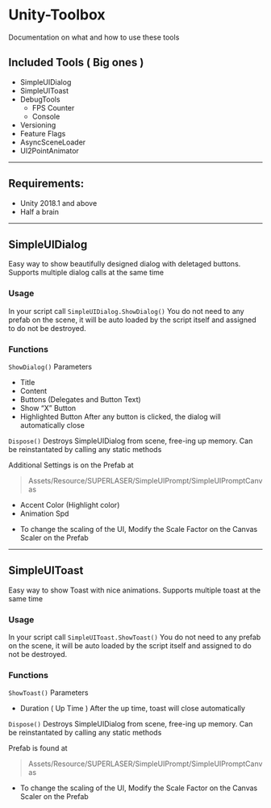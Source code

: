 # Unity-Toolbox
Documentation on what and how to use these tools

## Included Tools ( Big ones )
- SimpleUIDialog
- SimpleUIToast
- DebugTools
  - FPS Counter
  - Console
- Versioning
- Feature Flags
- AsyncSceneLoader
- UI2PointAnimator

___

## Requirements: 
-	Unity 2018.1 and above
-	Half a brain

___

## SimpleUIDialog
Easy way to show beautifully designed dialog with deletaged buttons. Supports multiple dialog calls at the same time

### Usage
In your script call `SimpleUIDialog.ShowDialog()`
You do not need to any prefab on the scene, it will be auto loaded by the script itself and assigned to do not be destroyed.

### Functions
`ShowDialog()`
Parameters
-	Title
-	Content
-	Buttons (Delegates and Button Text)
-	Show “X” Button
-	Highlighted Button
After any button is clicked, the dialog will automatically close

`Dispose()`
Destroys SimpleUIDialog from scene, free-ing up memory. Can be reinstantated by calling any static methods

Additional Settings is on the Prefab at
> Assets/Resource/SUPERLASER/SimpleUIPrompt/SimpleUIPromptCanvas
-	Accent Color (Highlight color)
-	Animation Spd

* To change the scaling of the UI, Modify the Scale Factor on the Canvas Scaler on the Prefab

___


## SimpleUIToast
Easy way to show Toast with nice animations. Supports multiple toast at the same time

### Usage
In your script call `SimpleUIToast.ShowToast()`
You do not need to any prefab on the scene, it will be auto loaded by the script itself and assigned to do not be destroyed.

### Functions
`ShowToast()`
Parameters
-	Duration ( Up Time )
After the up time, toast will close automatically

`Dispose()`
Destroys SimpleUIDialog from scene, free-ing up memory. Can be reinstantated by calling any static methods

Prefab is found at
> Assets/Resource/SUPERLASER/SimpleUIPrompt/SimpleUIPromptCanvas

* To change the scaling of the UI, Modify the Scale Factor on the Canvas Scaler on the Prefab
